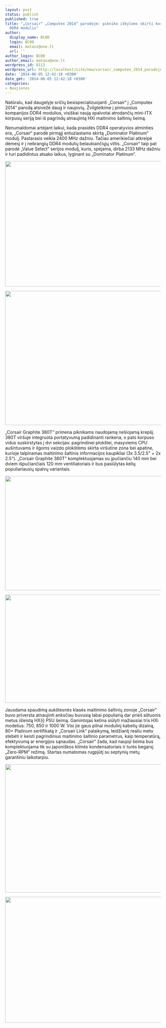 ```yaml
---
layout: post
status: publish
published: true
title: "„Corsair“ „Computex 2014“ parodoje: pikniko iškyloms skirti korpusai ir pirmasis
  DDR4 modulis"
author:
  display_name: BC00
  login: BC00
  email: matasx@one.lt
  url: ''
author_login: BC00
author_email: matasx@one.lt
wordpress_id: 8113
wordpress_url: http://localhost/site/new/corsair_computex_2014_parodoje_pikniko_iskyloms_skirti_korpusai_ir_pirmasis_ddr4_modulis/
date: '2014-06-05 12:42:18 +0300'
date_gmt: '2014-06-05 12:42:18 +0300'
categories:
- Naujienos
---
```

<p>
	Natūralu, kad daugelyje sričių besispecializuojanti &bdquo;Corsair&ldquo; į &bdquo;Computex 2014&ldquo; parodą atsivežė daug ir naujovių. Žvilgtelkime į pirmuosius kompanijos DDR4 modulius, visi&scaron;kai naują spalvotai atrodančių mini-ITX korpusų seriją bei i&scaron; pagrindų atnaujintą HXi maitinimo &scaron;altinių &scaron;eimą.</p>
<p>
	Nenumaldomai artėjant laikui, kada prasidės DDR4 operatyvios atminties era, &bdquo;Corsair&ldquo; parodė pirmąjį entuziastams skirtą &bdquo;Dominator Platinum&ldquo; modulį. Pastarasis veikia 2400 MHz dažniu. Tačiau amerikiečiai atkreipė dėmesį ir į nebrangių DDR4 modulių belaukiančiųjų viltis. &bdquo;Corsair&ldquo; taip pat parodė &bdquo;Value Select&ldquo; serijos modulį, kuris, spėjama, dirba 2133 MHz dažniu ir turi padidintus atsako laikus, lyginant su &bdquo;Dominator Platinum&ldquo;.</p>
<p>
	<a href="http://technews.lt/userfiles/117a.jpg"><img alt="" src="http://technews.lt/userfiles/117a.jpg" style="width: 520px; height: 405px;" /></a></p>
<p>
	<a href="http://technews.lt/userfiles/117b.jpg"><img alt="" src="http://technews.lt/userfiles/117b.jpg" style="width: 520px; height: 433px;" /></a></p>
<p>
	&bdquo;Corsair Graphite 380T&ldquo; primena piknikams naudojamą ne&scaron;iojamą krep&scaron;į. 380T vir&scaron;uje integruota portatyvumą padidinanti rankena, o pats korpuso vidus suskirstytas į dvi sekcijas: pagrindinei plok&scaron;tei, masyviems CPU au&scaron;intuvams ir ilgoms vaizdo plok&scaron;tėms skirta vir&scaron;utine zona bei apatine, kurioje talpinamas maitinimo &scaron;altinis informacijos kaupikliai (3x 3.5/2.5&quot; + 2x 2.5&quot;). &bdquo;Corsair Graphite 380T&ldquo; komplektuojamas su įpučiančiu 140 mm bei dviem i&scaron;pučiančiais 120 mm ventiliatoriais ir bus pasiūlytas kelių populiariausių spalvų variantais.</p>
<p>
	<a href="http://technews.lt/userfiles/120a.jpg"><img alt="" src="http://technews.lt/userfiles/120a.jpg" style="width: 520px; height: 369px;" /></a></p>
<p>
	<a href="http://technews.lt/userfiles/120b.jpg"><img alt="" src="http://technews.lt/userfiles/120b.jpg" style="width: 520px; height: 349px;" /></a></p>
<p>
	Jausdama spaudimą auk&scaron;tesnės klasės maitinimo &scaron;altinių zonoje &bdquo;Corsair&ldquo; buvo priversta atnaujinti anksčiau buvusią labai populiarią dar prie&scaron; a&scaron;tuonis metus i&scaron;leistą HX(i) PSU &scaron;eimą. Gamintojas ketina siūlyti mažiausiai tris HXi modelius: 750, 850 ir 1000 W. Visi jie gaus pilnai modulinį kabelių dizainą, 80+ Platinum sertifikatą ir &bdquo;Corsair Link&ldquo; palaikymą, leidžiantį realiu metu stebėti ir keisti pagrindinius maitinimo &scaron;altinio parametrus, kaip temperatūrą, efektyvumą ar energijos sąnaudas. &bdquo;Corsair&ldquo; žada, kad naujoji &scaron;eima bus komplektuojama tik su japoni&scaron;kos kilmės kondensatoriais ir turės begarsį &bdquo;Zero-RPM&ldquo; režimą. Startas numatomas rugpjūtį su septynių metų garantiniu laikotarpiu.</p>
<p>
	<a href="http://technews.lt/userfiles/119c(1).jpg"><img alt="" src="http://technews.lt/userfiles/119c(1).jpg" style="width: 520px; height: 414px;" /></a></p>
<p>
	<a href="http://technews.lt/userfiles/119d(1).jpg"><img alt="" src="http://technews.lt/userfiles/119d(1).jpg" style="width: 520px; height: 406px;" /></a></p>

